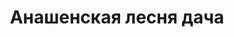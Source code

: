 ---
title: 'Анашенская лесня дача'
location: 'Анашенская лесня дача'
categories: [as-the-first-settlers]
tags: [all, 2016]
---